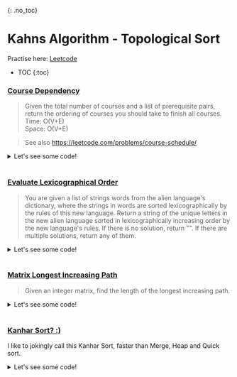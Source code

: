 {: .no_toc}
# Kahns Algorithm - Topological Sort
Practise here: [Leetcode](https://leetcode.com/list?selectedList=9l6pf80h)

- TOC
{:toc}

### [Course Dependency](https://leetcode.com/problems/course-schedule-ii)

>Given the total number of courses and a list of prerequisite pairs, return the ordering of courses
you should take to finish all courses.
> Time: O(V+E) <BR>
> Space: O(V+E) <BR>

> See also https://leetcode.com/problems/course-schedule/

<details><summary markdown="span">Let's see some code!</summary>

```python
class Solution:
    def findOrder(self, numCourses: int, prereq: typing.List[typing.List[int]]) -> List[int]:
        nodes = [x for x in range(numCourses)]
        edges = collections.defaultdict(list)
        indeg = {x: 0 for x in nodes}
        for course, dep in prereq:
            edges[course].append(dep)
            indeg[dep] += 1

        q = [x for x in indeg if indeg[x] == 0]
        res = []

        while q:
            curr = q.pop(0)
            res.append(curr)
            for neighbor in edges[curr]:
                indeg[neighbor] -= 1
                if indeg[neighbor] == 0:
                    q.append(neighbor)

        if len(res) == len(nodes):
            return reversed(res)
        else:
            return []
```

</details>
<BR>

### [Evaluate Lexicographical Order](https://leetcode.com/problems/alien-dictionary/)
> You are given a list of strings words from the alien language's dictionary, where the strings in words
are sorted lexicographically by the rules of this new language.
> Return a string of the unique letters in the new alien language sorted in lexicographically increasing
order by the new language's rules. If there is no solution, return "". If there are multiple solutions,
return any of them.

<details><summary markdown="span">Let's see some code!</summary>

```text
    Loop like so:
    zip:
    -> "wrt",  "wrf",  "er",   "ett",  "rftt"
    -> "wrf",  "er",   "ett",  "rftt"
    results in:
    --> wrt wrf
    --> wrf er
    --> er ett
    --> ett rftt

    Then zip (wrf er):
        w --> e (w comes before e)
        <Hard Break after first find, since no further inference can be made>
```

```python
class Solution:
    def alienOrder(self, words: List[str]) -> str:
        edges = collections.defaultdict(set)
        indeg = {x: 0 for word in words for x in word}  # Or: { x:0 for x in ''.join(words)}

        for w1, w2 in zip(words, words[1:]):
            for a, b in zip(w1, w2):
                orderingFound = False
                if a != b:
                    if b not in edges[a]:
                        edges[a].add(b)
                        indeg[b] += 1
                    orderingFound = True
                    break
            
            # Cycle Detection - Invalid Dict Order, i.e. if w1 > w2 but still no valid ordering found. 
            if orderingFound is False and len(w1) > len(w2):
                return ""

        q = [x for x in indeg if indeg[x] == 0]
        res = []
        while q:
            curr = q.pop()
            res.append(curr)
            for d in edges[curr]:
                indeg[d] -= 1
                if indeg[d] == 0:
                    q.append(d)

        if len(res) < len(indeg):
            return ""  # indicates cycle
        else:
            return ''.join(res)
```

</details>
<BR>


### [Matrix Longest Increasing Path](https://leetcode.com/problems/longest-increasing-path-in-a-matrix/)

> Given an integer matrix, find the length of the longest increasing path.

<details><summary markdown="span">Let's see some code!</summary>

```python
import collections

class Solution:
    def longestIncreasingPath(self, m):
        edges = collections.defaultdict(list)
        indeg = collections.defaultdict(int)

        for i in range(len(m)):
            for j in range(len(m[0])):
                neighbors = [(i + 1, j), (i - 1, j), (i, j + 1), (i, j - 1)]
                for x, y in neighbors:
                    if x in range(len(m)) and y in range(len(m[i])) and m[x][y] > m[i][j]:
                        edges[(i, j)].append((x, y))
                        indeg[(x, y)] += 1

        # Step 2: Topological sorting with Kahn's algorithm. Notice that we move BFS Level by Level.
        q = [(i, j) for i in range(len(m)) for j in range(len(m[0])) if (i, j) not in indeg]
        max_path_len = 0
        res = []
        while q:
            max_path_len += 1
            q_tmp = []
            while q:
                node = q.pop(0)
                for neighbor in edges[node]:
                    indeg[neighbor] -= 1
                    if indeg[neighbor] == 0:
                        q_tmp.append(neighbor)

            q = q_tmp

        return max_path_len


class Solution:
    def longestIncreasingPath(self, matrix: List[List[int]]) -> int:
        def solve(r, c, accum):
            if r not in range(len(matrix)) or c not in range(len(matrix[0])):
                return
            else:
                self.max = max(self.max, len(accum))
                if len(accum) != 0 and matrix[r][c] <= accum[-1]:
                    return

                tmp = matrix[r][c]
                matrix[r][c] = float('-inf')
                solve(r + 1, c, accum + [tmp])
                solve(r - 1, c, accum + [tmp])
                solve(r, c + 1, accum + [tmp])
                solve(r, c - 1, accum + [tmp])
                matrix[r][c] = tmp

        self.max = 1
        for i in range(len(matrix)):
            for j in range(len(matrix[i])):
                solve(i, j, [])

        return self.max

```

</details>
<BR>

### [Kanhar Sort? :)](https://leetcode.com/problems/maximum-gap/)

I like to jokingly call this Kanhar Sort, faster than Merge, Heap and Quick sort.

<details><summary markdown="span">Let's see some code!</summary>

```python
class Solution:
    def maximumGap(self, num):
        if len(num) < 2:
            return 0

        num = self.KanharSort(num)
        print(num)
        res = 0
        for i in range(1, len(num)):
            res = max(num[i] - num[i - 1], res)
        return res
    
    def KanharSort(self, nums: List[int]) -> int:
        edges = collections.defaultdict(list)
        indeg = {x: 0 for x in nums}
        
        for a,b, in zip(nums, nums[1:]):
            (a,b) = (a,b) if a <= b else (b,a)
            edges[a].append(b)
            indeg[b]+=1
    
        res = []
        h = [x for x in indeg if indeg[x] == 0] 
        heapq.heapify(h)
        while h:
            curr = heapq.heappop(h)
            res.append(curr)
            for e in edges[curr]:
                indeg[e]-=1
                if indeg[e]==0:
                    heapq.heappush(h, e)
        print(res)
        return res 
```
